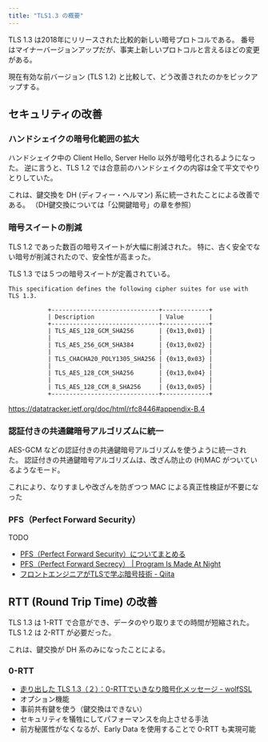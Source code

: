 ```yaml
---
title: "TLS1.3 の概要"
---
```


TLS 1.3 は2018年にリリースされた比較的新しい暗号プロトコルである。
番号はマイナーバージョンアップだが、事実上新しいプロトコルと言えるほどの変更がある。

現在有効な前バージョン (TLS 1.2) と比較して、どう改善されたのかをピックアップする。

## セキュリティの改善

### ハンドシェイクの暗号化範囲の拡大

ハンドシェイク中の Client Hello, Server Hello 以外が暗号化されるようになった。
逆に言うと、TLS 1.2 では合意前のハンドシェイクの内容は全て平文でやりとりしていた。

これは、鍵交換を DH (ディフィー・ヘルマン) 系に統一されたことによる改善である。
（DH鍵交換については「公開鍵暗号」の章を参照）

### 暗号スイートの削減

TLS 1.2 であった数百の暗号スイートが大幅に削減された。
特に、古く安全でない暗号が削減されたので、安全性が高まった。

TLS 1.3 では５つの暗号スイートが定義されている。

```
This specification defines the following cipher suites for use with TLS 1.3.

           +------------------------------+-------------+
           | Description                  | Value       |
           +------------------------------+-------------+
           | TLS_AES_128_GCM_SHA256       | {0x13,0x01} |
           |                              |             |
           | TLS_AES_256_GCM_SHA384       | {0x13,0x02} |
           |                              |             |
           | TLS_CHACHA20_POLY1305_SHA256 | {0x13,0x03} |
           |                              |             |
           | TLS_AES_128_CCM_SHA256       | {0x13,0x04} |
           |                              |             |
           | TLS_AES_128_CCM_8_SHA256     | {0x13,0x05} |
           +------------------------------+-------------+
```

https://datatracker.ietf.org/doc/html/rfc8446#appendix-B.4

### 認証付きの共通鍵暗号アルゴリズムに統一

AES-GCM などの認証付きの共通鍵暗号アルゴリズムを使うように統一された。
認証付きの共通鍵暗号アルゴリズムは、改ざん防止の (H)MAC がついているようなモード。

これにより、なりすましや改ざんを防ぎつつ MAC による真正性検証が不要になった

### PFS（Perfect Forward Security）

TODO

- [PFS（Perfect Forward Security）についてまとめる](https://mryhryki.com/view/?type=memo&id=2022-08-17_8e5e)
- [PFS（Perfect Forward Secrecy） | Program Is Made At Night](https://kimh.github.io/blog/jp/security/understanding-pfs-jp/)
- [フロントエンジニアがTLSで学ぶ暗号技術 - Qiita](https://qiita.com/shun_takagi/items/eb46e0c1f0bb512fa04d)

## RTT (Round Trip Time) の改善

TLS 1.3 は 1-RTT で合意ができ、データのやり取りまでの時間が短縮された。
TLS 1.2 は 2-RTT が必要だった。

これは、鍵交換が DH 系のみになったことによる。

### 0-RTT

- [走り出した TLS 1.3（２）：0-RTTでいきなり暗号化メッセージ - wolfSSL](https://www.wolfssl.jp/wolfblog/2018/10/22/0-rtt/)
- オプション機能
- 事前共有鍵を使う（鍵交換はできない）
- セキュリティを犠牲にしてパフォーマンスを向上させる手法
- 前方秘匿性がなくなるが、Early Data を使用することで 0-RTT も実現可能
